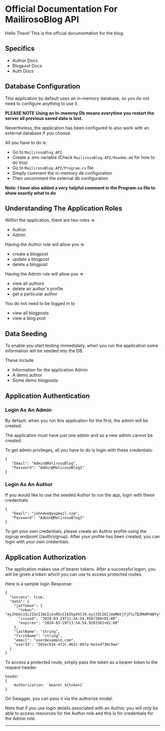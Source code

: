 # Official Documentation For MailirosoBlog API

Hello There! This is the official documentation for the blog.

## Specifics
- Author Docs
- Blogpost Docs
- Auth Docs


## Database Configuration

This application by default uses an in-memory database, so you do not need to configure anything to use it.

**PLEASE NOTE**
**Using an In-memroy Db means everytime you restart the server all previous saved data is lost.**

Nevertheless, the application has been configured to also work with an external database if you choose.

All you have to do is:
- Go to `MailirosoBlog.API`
- Create a .env variable (Check `MailirosoBlog.API/Readme.md` for how to do this)
- Go to `MailirosoBlog.API/Program.cs` file
- Simply comment the in-memory db configuration
- Then uncomment the external db configuration

**Note: I have also added a very helpful comment in the Program.cs file to show exactly what to do**

## Understanding The Application Roles
Within the application, there are two roles => 
- Author 
- Admin

Having the Author role will allow you  =>
- create a blogpost
- update a blogpost
- delete a blogpost

Having the Admin role will allow you =>
- view all authors
- delete an author's profile
- get a particular author


You do not need to be logged in to
- view all blogposts
- view a blog post

## Data Seeding
To enable you start testing immediately, when you run the application some information will be seeded into the DB.

These include
- Information for the application Admin
- A demo author
- Some demo blogposts

## Application Authentication 

### Login As An Admin
By default, when you run this application for the first, the admin will be created. 

The application must have just one admin and so a new admin cannot be created.

To get admin privileges, all you have to do is login with these credentials:

```
{
   "Email": "Admin@MalirosoBlog",
   "Password": "Admin@MalirosoBlog1"
}

```

### Login As An Author
If you would like to use the seeded Author to run the app, login with these credentials:

```
{
   "Email": "johndoe@yopmail.com",
   "Password": "Admin@MalirosoBlog1"
}

```

To get your own credentials, please create an Author profile using the signup endpoint (/auth/signup).
After your profile has been created, you can login with your own credentials.


## Application Authorization

The application makes use of bearer tokens.
After a successful logon, you will be given a token which you can use to access protected routes.

Here is a sample login Response:

```
{
  "success": true,
  "data": {
    "jwtToken": {
      "token": "eyJhbGciOiJIUzI1NiIsInR5cCI6IkpXVCJ9.eyJJZCI6IjUwMmVjYjFlLTQ3MmMtNDYyYy04OTdhLTZlMWVkNzMwYzlhZSIsImVtYWlsIjoidXNlckBleGFtcGxlLmNvbSIsImp0aSI6ImQ1OTE2YTMyLTNkNGUtNDVjYi05OTc1LTg5NTI0OWFhOWU3ZiIsIm5hbWVpZCI6IjUwMmVjYjFlLTQ3MmMtNDYyYy04OTdhLTZlMWVkNzMwYzlhZSIsInJvbGUiOiJBdXRob3IiLCJuYmYiOjE3MTE3MDk2OTQsImV4cCI6MTcxMTcxNjg5NCwiaWF0IjoxNzExNzA5Njk0LCJpc3MiOiJodHRwOi8vbG9jYWxob3N0OjQ0MzU2L3N3YWdnZXIvIiwiYXVkIjoiaHR0cDovL2xvY2FsaG9zdDo0NDM1NiJ9.GS9125ejQnaz0IwPPw0tFCygazVWZVK5hm1knJHCdL0",
      "issued": "2024-03-29T11:54:54.9567308+01:00",
      "expires": "2024-03-29T13:54:54.9293301+01:00"
    },
    "lastName": "string",
    "firstName": "string",
    "email": "user@example.com",
    "userId": "502ecb1e-472c-462c-897a-6e1ed730c9ae"
  }
}
```

To access a protected route, simply pass the token as a bearer token to the request header:

```
header
{
    Authorization: `bearer ${token}`
}
```

On Swagger, you can pass it via the authorize modal:




Note that if you use login details associated with an Author, you will only be able to access resources for the Author role and this is for credentials for the Admin role.

---
